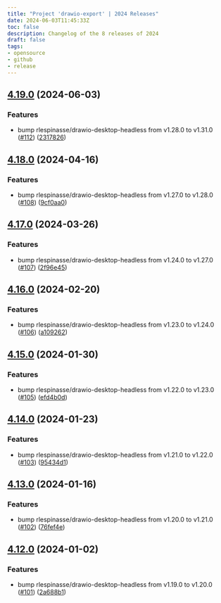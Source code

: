 ```yaml
---
title: "Project 'drawio-export' | 2024 Releases"
date: 2024-06-03T11:45:33Z
toc: false
description: Changelog of the 8 releases of 2024
draft: false
tags:
- opensource
- github
- release
---
```

## [4.19.0](https://github.com/rlespinasse/drawio-export/compare/v4.18.0...v4.19.0) (2024-06-03)


### Features

* bump rlespinasse/drawio-desktop-headless from v1.28.0 to v1.31.0 ([#112](https://github.com/rlespinasse/drawio-export/issues/112)) ([2317826](https://github.com/rlespinasse/drawio-export/commit/2317826979523368ad30e9d8af517102bda1d8d6))



## [4.18.0](https://github.com/rlespinasse/drawio-export/compare/v4.17.0...v4.18.0) (2024-04-16)


### Features

* bump rlespinasse/drawio-desktop-headless from v1.27.0 to v1.28.0 ([#108](https://github.com/rlespinasse/drawio-export/issues/108)) ([9cf0aa0](https://github.com/rlespinasse/drawio-export/commit/9cf0aa0c0b002c5c0377c1f9246107e45c894a9a))



## [4.17.0](https://github.com/rlespinasse/drawio-export/compare/v4.16.0...v4.17.0) (2024-03-26)


### Features

* bump rlespinasse/drawio-desktop-headless from v1.24.0 to v1.27.0 ([#107](https://github.com/rlespinasse/drawio-export/issues/107)) ([2f96e45](https://github.com/rlespinasse/drawio-export/commit/2f96e45267022367b648ce984fe2473f70ec0743))



## [4.16.0](https://github.com/rlespinasse/drawio-export/compare/v4.15.0...v4.16.0) (2024-02-20)


### Features

* bump rlespinasse/drawio-desktop-headless from v1.23.0 to v1.24.0 ([#106](https://github.com/rlespinasse/drawio-export/issues/106)) ([a109262](https://github.com/rlespinasse/drawio-export/commit/a10926279668ffdb3c0bda9d47276d6f64ae7a3b))



## [4.15.0](https://github.com/rlespinasse/drawio-export/compare/v4.14.0...v4.15.0) (2024-01-30)


### Features

* bump rlespinasse/drawio-desktop-headless from v1.22.0 to v1.23.0 ([#105](https://github.com/rlespinasse/drawio-export/issues/105)) ([efd4b0d](https://github.com/rlespinasse/drawio-export/commit/efd4b0d6d7cca4959ae8d26016f71133ce14bce5))



## [4.14.0](https://github.com/rlespinasse/drawio-export/compare/v4.13.0...v4.14.0) (2024-01-23)


### Features

* bump rlespinasse/drawio-desktop-headless from v1.21.0 to v1.22.0 ([#103](https://github.com/rlespinasse/drawio-export/issues/103)) ([95434d1](https://github.com/rlespinasse/drawio-export/commit/95434d16a7937bee4b9bb7c654a9c4e4db8c8021))



## [4.13.0](https://github.com/rlespinasse/drawio-export/compare/v4.12.0...v4.13.0) (2024-01-16)


### Features

* bump rlespinasse/drawio-desktop-headless from v1.20.0 to v1.21.0 ([#102](https://github.com/rlespinasse/drawio-export/issues/102)) ([76fef4e](https://github.com/rlespinasse/drawio-export/commit/76fef4ef9533b5181be5735db9a6dcfc5acc0540))



## [4.12.0](https://github.com/rlespinasse/drawio-export/compare/v4.11.0...v4.12.0) (2024-01-02)


### Features

* bump rlespinasse/drawio-desktop-headless from v1.19.0 to v1.20.0 ([#101](https://github.com/rlespinasse/drawio-export/issues/101)) ([2a688b1](https://github.com/rlespinasse/drawio-export/commit/2a688b12a62487934c1a3dbffef72a27bece9255))



